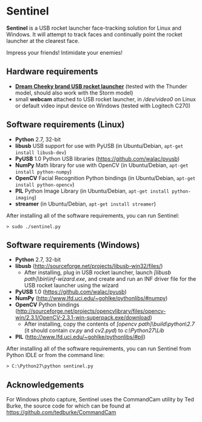# Sentinel

**Sentinel** is a USB rocket launcher face-tracking solution for Linux and Windows. It will attempt to track faces and continually point the rocket launcher at the clearest face.

Impress your friends! Intimidate your enemies!

## Hardware requirements
- **[Dream Cheeky brand USB rocket launcher](http://www.amazon.com/Dream-Cheeky-908-Electronic-Reference/dp/B004SAYO46)** (tested with the Thunder model, should also work with the Storm model)
- small **webcam** attached to USB rocket launcher, in */dev/video0* on Linux or default video input device on Windows (tested with Logitech C270)

## Software requirements (Linux)
- **Python** 2.7, 32-bit
- **libusb** USB support for use with PyUSB (in Ubuntu/Debian, `apt-get install libusb-dev`)
- **PyUSB** 1.0 Python USB libraries  (https://github.com/walac/pyusb)
- **NumPy** Math library for use with OpenCV (in Ubuntu/Debian, `apt-get install python-numpy`)
- **OpenCV** Facial Recognition Python bindings (in Ubuntu/Debian, `apt-get install python-opencv`)
- **PIL** Python Image Library (in Ubuntu/Debian, `apt-get install python-imaging`)
- **streamer** (in Ubuntu/Debian, `apt-get install streamer`)

After installing all of the software requirements, you can run Sentinel:
```
> sudo ./sentinel.py
```

## Software requirements (Windows)
- **Python** 2.7, 32-bit
- **libusb** (http://sourceforge.net/projects/libusb-win32/files/)
   - After installing, plug in USB rocket launcher, launch *[libusb path]\bin\inf-wizard.exe*, and create and run an INF driver file for the USB rocket launcher using the wizard
- **PyUSB** 1.0 (https://github.com/walac/pyusb)
- **NumPy** (http://www.lfd.uci.edu/~gohlke/pythonlibs/#numpy)
- **OpenCV** Python bindings (http://sourceforge.net/projects/opencvlibrary/files/opencv-win/2.3.1/OpenCV-2.3.1-win-superpack.exe/download)
   - After installing, copy the contents of *[opencv path]\build\python\2.7* (it should contain *cv.py* and *cv2.pyd*) to *c:\Python27\Lib*
- **PIL** (http://www.lfd.uci.edu/~gohlke/pythonlibs/#pil)

After installing all of the software requirements, you can run Sentinel from Python IDLE or from the command line:
```
> C:\Python27\python sentinel.py
```

## Acknowledgements
For Windows photo capture, Sentinel uses the CommandCam utility by Ted Burke, the source code for which can be found at https://github.com/tedburke/CommandCam
